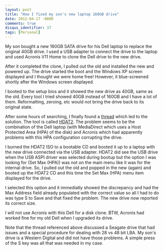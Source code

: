 ```yaml
---
layout: post
title: "How I fixed my son's new laptop 160GB drive"
date: 2012-04-17 -0800
comments: true
disqus_identifier: 37
tags: [Personal]
---
```

My son bought a new 160GB SATA drive for his Dell laptop to replace the
original 40GB drive. I used a USB adapter to connect the drive to the
laptop and used Acronis V11 Home to clone the Dell drive to the new
drive.

After it completed the clone, I pulled out the old and installed the new
and powered up. The drive started the boot and the Windows XP screen
displayed and I thought we were home free! However, it blue-screened
shortly after the Windows screen displayed.

I booted to the setup bios and it showed the new drive as 40GB, same as
the old. Every tool I tried showed 40GB instead of 160GB and I have a
lot of them. Reformatting, zeroing, etc would not bring the drive back
to its original state.

After some hours of searching, I finally found a
[thread](http://forum.hddguru.com/hard-disk-drives-repair-and-data-recovery-f1/disk-resized-from-120gb-to-60gb-after-cloning-with-acronis-t6774.html?sid=d9dae0aa8cbf7d2d6aa9b79f8071b3eb)
which led to the solution. The tool is called
[HDAT2](http://www.hdat2.com/hdat2_faq.html%20). The problem seems to be
the combination of the Dell laptop (with MediaDirect which uses a Host
Protected Area (HPA) of the disk) and Acronis which had apparently
problems with this HPA configuration corrupting the drive.

I burned the HDAT2 ISO to a bootable CD and booted it up to a laptop
with the new drive connected via the USB adapter. HDAT2 did see the USB
drive when the USB ASPI driver was selected during bootup but the option
I was looking for (Set Max (HPA)) was not on the main menu like it was
for the internal drive. So, I pulled out the old and popped in the new
(again) and booted up the HDAT2 CD and this time the Set Max (HPA) menu
item displayed for the drive.

I selected this option and it immediatly showed the discrepancy and had
the Max Address field already populated with the correct value so all I
had to do was type S to Save and that fixed the problem. The new drive
now reported its correct size.

I will not use Acronis with this Dell for a disk clone. BTW, Acronis had
worked fine for my old Dell when I upgraded its drive.

Note that the thread referenced above discussed a Seagate drive that had
issues and a special procedure for dealing with 28 vs 48 bit LBA. My
son's drive is a Western Digital and did not have those problems. A
simple press of the S key was all that was needed in my case.

